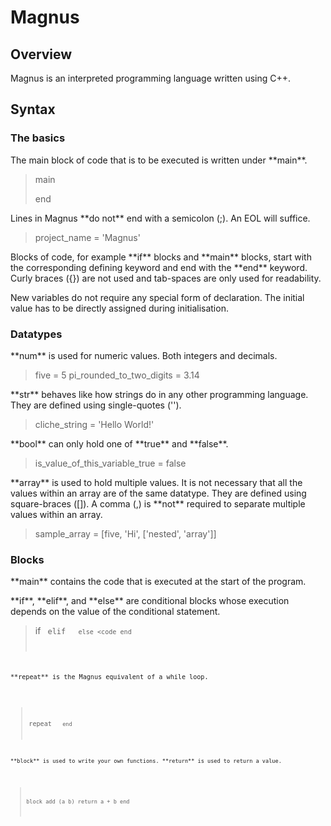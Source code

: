 # Magnus

## Overview

Magnus is an interpreted programming language written using C++.

## Syntax

### The basics

<p>The main block of code that is to be executed is written under **main**.</p>

> main
>   <main code>
> end

<p>Lines in Magnus **do not** end with a semicolon (;). An EOL will suffice.</p>

> project_name = 'Magnus'

<p>Blocks of code, for example **if** blocks and **main** blocks, start with the corresponding defining keyword and end with the **end** keyword. Curly braces ({}) are not used and tab-spaces are only used for readability.</p>
<p>New variables do not require any special form of declaration. The initial value has to be directly assigned during initialisation.</p>

### Datatypes

<p>**num** is used for numeric values. Both integers and decimals.</p>

> five = 5
> pi_rounded_to_two_digits = 3.14

<p>**str** behaves like how strings do in any other programming language. They are defined using single-quotes ('').</p>

> cliche_string = 'Hello World!'

<p>**bool** can only hold one of **true** and **false**.</p>

> is_value_of_this_variable_true = false

<p>**array** is used to hold multiple values. It is not necessary that all the values within an array are of the same datatype. They are defined using square-braces ([]). A comma (,) is **not** required to separate multiple values within an array.</p>

> sample_array = [five, 'Hi', ['nested', 'array']]

### Blocks

<p>**main** contains the code that is executed at the start of the program.</p>
<p>**if**, **elif**, and **else** are conditional blocks whose execution depends on the value of the conditional statement.</p>

> if <condition>
>   <code>
> elif <condition>
>   <code>
> else
>   <code
> end

<p>**repeat** is the Magnus equivalent of a while loop.</p>

> repeat <condition>
>   <code>
> end

<p>**block** is used to write your own functions. **return** is used to return a value.</p>

> block add (a b)
>   return a + b
> end

